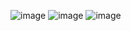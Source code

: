 ![image](https://github.com/RohitMaury/ui_ux_gym/assets/94255604/efa1007a-ef08-4ab1-8eaf-119be5563e91)
![image](https://github.com/RohitMaury/ui_ux_gym/assets/94255604/2f376ad8-d042-4f59-8fca-b87537ed01a5)
![image](https://github.com/RohitMaury/ui_ux_gym/assets/94255604/ecbcb8fd-03af-40fc-856e-cc3deb4b1fbc)
